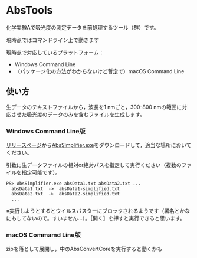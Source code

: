 # AbsTools

化学実験Aで吸光度の測定データを前処理するツール（群）です。

現時点ではコマンドライン上で動きます

現時点で対応しているプラットフォーム：
  - Windows Command Line
  - （パッケージ化の方法がわからないけど暫定で）macOS Command Line
 
## 使い方
生データのテキストファイルから，波長を1 nmごと，300-800 nmの範囲に対応させた吸光度のデータのみを含むファイルを生成します。
### Windows Command Line版

[リリースページ](https://github.com/YIsoda/AbsTools/releases)から[AbsSimplifier.exe](https://github.com/YIsoda/AbsTools/releases/download/v0.1/AbsSimplifier.exe)をダウンロードして，適当な場所においてください。

引数に生データファイルの相対or絶対パスを指定して実行ください（複数のファイルを指定可能です）。

```
PS> AbsSimplifier.exe absData1.txt absData2.txt ...
  absData1.txt  ->  absData1-simplified.txt
  absData2.txt  ->  absData2-simplified.txt
  ...
```

※実行しようとするとウイルスバスターにブロックされるようです（署名とかなにもしてないので。すいません...）。［開く］を押すと実行できると思います。


### macOS Commamd Line版
zipを落として展開し，中のAbsConvertCoreを実行すると動くかも



